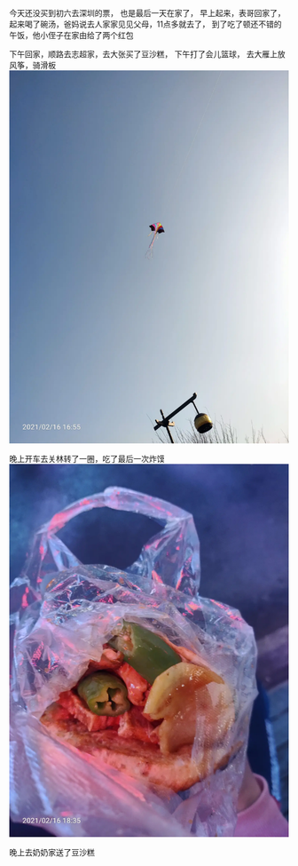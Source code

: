 今天还没买到初六去深圳的票， 也是最后一天在家了，
早上起来，表哥回家了，起来喝了碗汤，爸妈说去人家家见见父母，11点多就去了，
到了吃了顿还不错的午饭，他小侄子在家由给了两个红包

下午回家，顺路去志超家，去大张买了豆沙糕， 下午打了会儿篮球， 去大雁上放风筝，骑滑板
![](../img/6904315-10f7038dbe7f6aec.jpg)



晚上开车去关林转了一圈，吃了最后一次炸馍
![](../img/6904315-b956e311286c36de.jpg)

晚上去奶奶家送了豆沙糕
